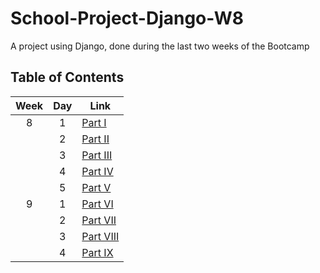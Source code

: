 # School-Project-Django-W8

A project using Django, done during the last two weeks of the Bootcamp

## Table of Contents

| Week | Day | Link                                      |
| :--: | :-: | ----------------------------------------- |
|  8   |  1  | [Part I](/tree/SchoolProject_PartI)       |
|      |  2  | [Part II](/tree/SchoolProject_PartII)     |
|      |  3  | [Part III](/tree/SchoolProject_PartIII)   |
|      |  4  | [Part IV](/tree/SchoolProject_PartIV)     |
|      |  5  | [Part V](/tree/SchoolProject_PartV)       |
|  9   |  1  | [Part VI](/tree/SchoolProject_PartVI)     |
|      |  2  | [Part VII](/tree/SchoolProject_PartVII)   |
|      |  3  | [Part VIII](/tree/SchoolProject_PartVIII) |
|      |  4  | [Part IX](/tree/SchoolProject_PartIX)     |
